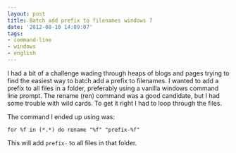 ```yaml
---
layout: post
title: Batch add prefix to filenames windows 7
date: '2012-08-10 14:09:07'
tags:
- command-line
- windows
- english
---
```



I had a bit of a challenge wading through heaps of blogs and pages trying to find the easiest way to batch add a prefix to filenames. I wanted to add a prefix to all files in a folder, preferably using a vanilla windows command line prompt. The rename (ren) command was a good candidate, but I had some trouble with wild cards. To get it right I had to loop through the files.

The command I ended up using was:

```
for %f in (*.*) do rename "%f" "prefix-%f"
```

This will add ```prefix-``` to all files in that folder.
